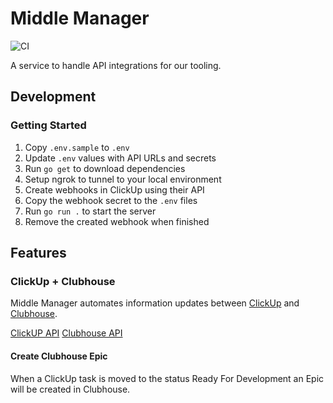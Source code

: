 # Middle Manager

![CI](https://github.com/theartofeducation/middle-manager/workflows/CI/badge.svg?branch=main)

A service to handle API integrations for our tooling.

## Development

### Getting Started

1. Copy `.env.sample` to `.env`
1. Update `.env` values with API URLs and secrets
1. Run `go get` to download dependencies
1. Setup ngrok to tunnel to your local environment
1. Create webhooks in ClickUp using their API
1. Copy the webhook secret to the `.env` files
1. Run `go run .` to start the server
1. Remove the created webhook when finished

## Features

### ClickUp + Clubhouse

Middle Manager automates information updates between [ClickUp](https://clickup.com/) and [Clubhouse](https://clubhouse.io/).

[ClickUP API](https://clickup20.docs.apiary.io/#)
[Clubhouse API](https://clubhouse.io/api/rest/v3/)

#### Create Clubhouse Epic

When a ClickUp task is moved to the status Ready For Development an Epic will be created in Clubhouse.
